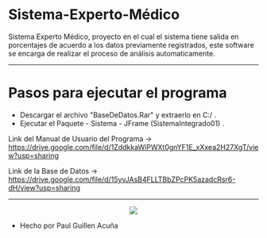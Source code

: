 # Sistema-Experto-Médico
Sistema Experto Médico, proyecto en el cual el sistema tiene salida en porcentajes de acuerdo a los datos previamente registrados, este software se encarga de 
realizar el proceso de análisis automaticamente.

--------------------------------------------------------------------------------------------------------------------------------------

# Pasos para ejecutar el programa
 * Descargar el archivo "BaseDeDatos.Rar" y extraerlo en C:/ .
 * Ejecutar el Paquete - Sistema - JFrame (SistemaIntegrado01) .

Link del Manual de Usuario del Programa -> https://drive.google.com/file/d/1ZddkkaWiPWXt0gnYF1E_xXxea2H27XgT/view?usp=sharing

Link de la Base de Datos -> https://drive.google.com/file/d/15yvJAsB4FLLTBbZPcPK5azadcRsr6-dH/view?usp=sharing

--------------------------------------------------------------------------------------------------------------------------------------


<p align="center">
  <img src="https://i.postimg.cc/2SCpPycN/probando.png"/>
</p>


* Hecho por Paul Guillen Acuña
